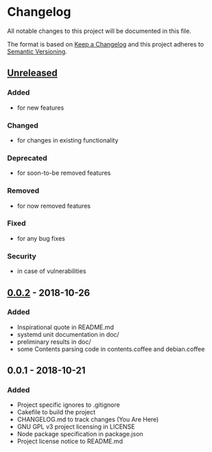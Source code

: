 # Changelog
All notable changes to this project will be documented in this file.

The format is based on [Keep a Changelog](http://keepachangelog.com/en/1.0.0/)
and this project adheres to [Semantic Versioning](http://semver.org/spec/v2.0.0.html).

## [Unreleased]
### Added
- for new features
### Changed
- for changes in existing functionality
### Deprecated
- for soon-to-be removed features
### Removed
- for now removed features
### Fixed
- for any bug fixes
### Security
- in case of vulnerabilities

## [0.0.2] - 2018-10-26
### Added
- Inspirational quote in README.md
- systemd unit documentation in doc/
- preliminary results in doc/
- some Contents parsing code in contents.coffee and debian.coffee

## 0.0.1 - 2018-10-21
### Added
- Project specific ignores to .gitignore
- Cakefile to build the project
- CHANGELOG.md to track changes (You Are Here)
- GNU GPL v3 project licensing in LICENSE
- Node package specification in package.json
- Project license notice to README.md

[Unreleased]: https://github.com/blinkdog/telnet-stream/compare/v0.0.2...HEAD
[0.0.2]: https://github.com/blinkdog/telnet-stream/compare/v0.0.1...v0.0.2
